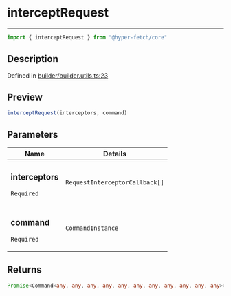 

# interceptRequest

<div class="api-docs__separator" data-reactroot="">

---

</div><div class="api-docs__import" data-reactroot="">

```ts
import { interceptRequest } from "@hyper-fetch/core"
```

</div><div class="api-docs__section">

## Description

</div><div class="api-docs__description"><span class="api-docs__do-not-parse">



</span></div><p class="api-docs__definition">

Defined in [builder/builder.utils.ts:23](https://github.com/BetterTyped/hyper-fetch/blob/6c3eaa91/packages/core/src/builder/builder.utils.ts#L23)

</p><div class="api-docs__section">

## Preview

</div><div class="api-docs__preview fn">

```ts
interceptRequest(interceptors, command)
```

</div><div class="api-docs__section">

## Parameters

</div><div class="api-docs__parameters"><table><thead><tr><th>Name</th><th>Details</th></tr></thead><tbody><tr param-data="interceptors"><td class="api-docs__param-name required">

### interceptors 

`Required`

</td><td class="api-docs__param-type">

`RequestInterceptorCallback[]`

</td></tr><tr param-data="command"><td class="api-docs__param-name required">

### command 

`Required`

</td><td class="api-docs__param-type">

`CommandInstance`

</td></tr></tbody></table></div><div class="api-docs__section">

## Returns

</div><div class="api-docs__returns">

```ts
Promise<Command<any, any, any, any, any, any, any, any, any, any, any>>
```

</div>